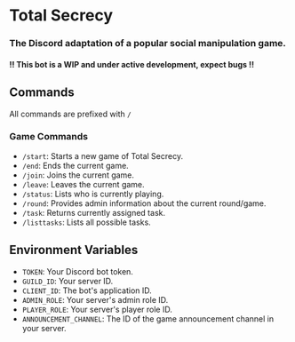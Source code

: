# Total Secrecy
### The Discord adaptation of a popular social manipulation game.

#### !! This bot is a WIP and under active development, expect bugs !!

## Commands

All commands are prefixed with `/`

### Game Commands

- `/start`: Starts a new game of Total Secrecy.
- `/end`: Ends the current game.
- `/join`: Joins the current game.
- `/leave`: Leaves the current game.
- `/status`: Lists who is currently playing.
- `/round`: Provides admin information about the current round/game.
- `/task`: Returns currently assigned task.
- `/listtasks`: Lists all possible tasks.

## Environment Variables

- `TOKEN`: Your Discord bot token.
- `GUILD_ID`: Your server ID.
- `CLIENT_ID`: The bot's application ID.
- `ADMIN_ROLE`: Your server's admin role ID.
- `PLAYER_ROLE`: Your server's player role ID.
- `ANNOUNCEMENT_CHANNEL`: The ID of the game announcement channel in your server.
